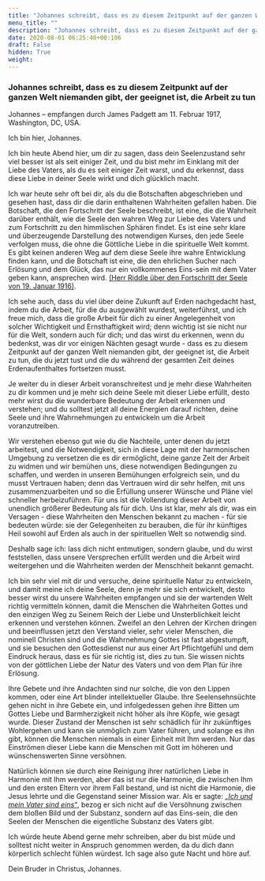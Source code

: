 ```yaml
---
title: "Johannes schreibt, dass es zu diesem Zeitpunkt auf der ganzen Welt niemanden gibt, der geeignet ist, die Arbeit zu tun"
menu_title: ""
description: "Johannes schreibt, dass es zu diesem Zeitpunkt auf der ganzen Welt niemanden gibt, der geeignet ist, die Arbeit zu tun"
date: 2020-08-01 06:25:48+00:106
draft: False
hidden: True
weight:
---
```

### Johannes schreibt, dass es zu diesem Zeitpunkt auf der ganzen Welt niemanden gibt, der geeignet ist, die Arbeit zu tun

Johannes – empfangen durch James Padgett am 11. Februar 1917, Washington, DC, USA.

Ich bin hier, Johannes.

Ich bin heute Abend hier, um dir zu sagen, dass dein Seelenzustand sehr viel besser ist als seit einiger Zeit, und du bist mehr im Einklang mit der Liebe des Vaters, als du es seit einiger Zeit warst, und du erkennst, dass diese Liebe in deiner Seele wirkt und dich glücklich macht.

Ich war heute sehr oft bei dir, als du die Botschaften abgeschrieben und gesehen hast, dass dir die darin enthaltenen Wahrheiten gefallen haben. Die Botschaft, die den Fortschritt der Seele beschreibt, ist eine, die die Wahrheit darüber enthält, wie die Seele den wahren Weg zur Liebe des Vaters und zum Fortschritt zu den himmlischen Sphären findet. Es ist eine sehr klare und überzeugende Darstellung des notwendigen Kurses, den jede Seele verfolgen muss, die ohne die Göttliche Liebe in die spirituelle Welt kommt. Es gibt keinen anderen Weg auf dem diese Seele ihre wahre Entwicklung finden kann, und die Botschaft ist eine, die den ehrlichen Sucher nach Erlösung und dem Glück, das nur ein vollkommenes Eins-sein mit dem Vater geben kann, ansprechen wird. [(Herr Riddle über den Fortschritt der Seele von 19. Januar 1916)](/padgett-botschaften/padgett-botschaften-in-reihenfolge-des-datums/padgett-botschaften-1916/ag-riddle-ohne-liebe-gibt-es-keine-seelische-entwicklung-jep-ag-riddle-19-januar-1916/).

Ich sehe auch, dass du viel über deine Zukunft auf Erden nachgedacht hast, indem du die Arbeit, für die du ausgewählt wurdest, weiterführst, und ich freue mich, dass die große Arbeit für dich zu einer Angelegenheit von solcher Wichtigkeit und Ernsthaftigkeit wird; denn wichtig ist sie nicht nur für die Welt, sondern auch für dich; und das wirst du erkennen, wenn du bedenkst, was dir vor einigen Nächten gesagt wurde - dass es zu diesem Zeitpunkt auf der ganzen Welt niemanden gibt, der geeignet ist, die Arbeit zu tun, die du jetzt tust und die du während der gesamten Zeit deines Erdenaufenthaltes fortsetzen musst.

Je weiter du in dieser Arbeit voranschreitest und je mehr diese Wahrheiten zu dir kommen und je mehr sich deine Seele mit dieser Liebe erfüllt, desto mehr wirst du die wunderbare Bedeutung der Arbeit erkennen und verstehen; und du solltest jetzt all deine Energien darauf richten, deine Seele und ihre Wahrnehmungen zu entwickeln um die Arbeit voranzutreiben.

Wir verstehen ebenso gut wie du die Nachteile, unter denen du jetzt arbeitest, und die Notwendigkeit, sich in diese Lage mit der harmonischen Umgebung zu versetzen die es dir ermöglicht, deine ganze Zeit der Arbeit zu widmen und wir bemühen uns, diese notwendigen Bedingungen zu schaffen, und werden in unseren Bemühungen erfolgreich sein, und du musst Vertrauen haben; denn das Vertrauen wird dir sehr helfen, mit uns zusammenzuarbeiten und so die Erfüllung unserer Wünsche und Pläne viel schneller herbeizuführen. Für uns ist die Vollendung dieser Arbeit von unendlich größerer Bedeutung als für dich. Uns ist klar, mehr als dir, was ein Versagen - diese Wahrheiten den Menschen bekannt zu machen - für sie bedeuten würde: sie der Gelegenheiten zu berauben, die für ihr künftiges Heil sowohl auf Erden als auch in der spirituellen Welt so notwendig sind.

Deshalb sage ich: lass dich nicht entmutigen, sondern glaube, und du wirst feststellen, dass unsere Versprechen erfüllt werden und die Arbeit wird weitergehen und die Wahrheiten werden der Menschheit bekannt gemacht.

Ich bin sehr viel mit dir und versuche, deine spirituelle Natur zu entwickeln, und damit meine ich deine Seele, denn je mehr sie sich entwickelt, desto besser wirst du unsere Wahrheiten empfangen und sie der wartenden Welt richtig vermitteln können, damit die Menschen die Wahrheiten Gottes und den einzigen Weg zu Seinem Reich der Liebe und Unsterblichkeit leicht erkennen und verstehen können. Zweifel an den Lehren der Kirchen dringen und beeinflussen jetzt den Verstand vieler, sehr vieler Menschen, die nominell Christen sind und die Wahrnehmung Gottes ist fast abgestumpft, und sie besuchen den Gottesdienst nur aus einer Art Pflichtgefühl und dem Eindruck heraus, dass es für sie richtig ist, dies zu tun. Sie wissen nichts von der göttlichen Liebe der Natur des Vaters und von dem Plan für ihre Erlösung.

Ihre Gebete und ihre Andachten sind nur solche, die von den Lippen kommen, oder eine Art blinder intellektueller Glaube. Ihre Seelensehnsüchte gehen nicht in ihre Gebete ein, und infolgedessen gehen ihre Bitten um Gottes Liebe und Barmherzigkeit nicht höher als ihre Köpfe, wie gesagt wurde. Dieser Zustand der Menschen ist sehr schädlich für ihr zukünftiges Wohlergehen und kann sie unmöglich zum Vater führen, und solange es ihn gibt, können die Menschen niemals in einer Einheit mit Ihm werden. Nur das Einströmen dieser Liebe kann die Menschen mit Gott im höheren und wünschenswerten Sinne versöhnen.

Natürlich können sie durch eine Reinigung ihrer natürlichen Liebe in Harmonie mit Ihm werden, aber das ist nur die Harmonie, die zwischen Ihm und den ersten Eltern vor ihrem Fall bestand, und ist nicht die Harmonie, die Jesus lehrte und die Gegenstand seiner Mission war. Als er sagte: *[„Ich und mein Vater sind eins“](https://www.die-bibel.de/bibeln/online-bibeln/lesen/LU17/JHN.10/Johannes-10)*, bezog er sich nicht auf die Versöhnung zwischen dem bloßen Bild und der Substanz, sondern auf das Eins-sein, die den Seelen der Menschen die eigentliche Substanz des Vaters gibt.

Ich würde heute Abend gerne mehr schreiben, aber du bist müde und solltest nicht weiter in Anspruch genommen werden, da du dich dann körperlich schlecht fühlen würdest. Ich sage also gute Nacht und höre auf.

Dein Bruder in Christus, Johannes.
